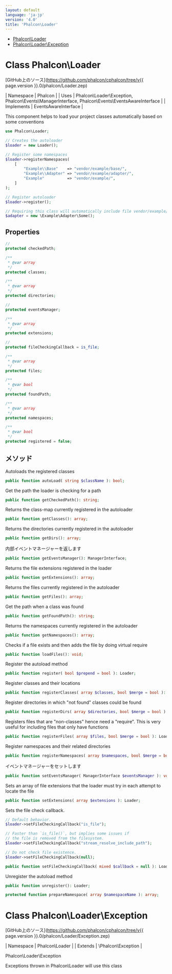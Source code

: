 ```yaml
---
layout: default
language: 'ja-jp'
version: '4.0'
title: 'Phalcon\Loader'
---
```


* [Phalcon\Loader](#loader)
* [Phalcon\Loader\Exception](#loader-exception)

<h1 id="loader">Class Phalcon\Loader</h1>

[GitHub上のソース](https://github.com/phalcon/cphalcon/tree/v{{ page.version }}.0/phalcon/Loader.zep)

| Namespace | Phalcon | | Uses | Phalcon\Loader\Exception, Phalcon\Events\ManagerInterface, Phalcon\Events\EventsAwareInterface | | Implements | EventsAwareInterface |

This component helps to load your project classes automatically based on some conventions

```php
use Phalcon\Loader;

// Creates the autoloader
$loader = new Loader();

// Register some namespaces
$loader->registerNamespaces(
    [
        "Example\\Base"    => "vendor/example/base/",
        "Example\\Adapter" => "vendor/example/adapter/",
        "Example"          => "vendor/example/",
    ]
);

// Register autoloader
$loader->register();

// Requiring this class will automatically include file vendor/example/adapter/Some.php
$adapter = new \Example\Adapter\Some();
```

## Properties

```php
//
protected checkedPath;

/**
 * @var array
 */
protected classes;

/**
 * @var array
 */
protected directories;

//
protected eventsManager;

/**
 * @var array
 */
protected extensions;

//
protected fileCheckingCallback = is_file;

/**
 * @var array
 */
protected files;

/**
 * @var bool
 */
protected foundPath;

/**
 * @var array
 */
protected namespaces;

/**
 * @var bool
 */
protected registered = false;

```

## メソッド

Autoloads the registered classes

```php
public function autoLoad( string $className ): bool;
```

Get the path the loader is checking for a path

```php
public function getCheckedPath(): string;
```

Returns the class-map currently registered in the autoloader

```php
public function getClasses(): array;
```

Returns the directories currently registered in the autoloader

```php
public function getDirs(): array;
```

内部イベントマネージャーを返します

```php
public function getEventsManager(): ManagerInterface;
```

Returns the file extensions registered in the loader

```php
public function getExtensions(): array;
```

Returns the files currently registered in the autoloader

```php
public function getFiles(): array;
```

Get the path when a class was found

```php
public function getFoundPath(): string;
```

Returns the namespaces currently registered in the autoloader

```php
public function getNamespaces(): array;
```

Checks if a file exists and then adds the file by doing virtual require

```php
public function loadFiles(): void;
```

Register the autoload method

```php
public function register( bool $prepend = bool ): Loader;
```

Register classes and their locations

```php
public function registerClasses( array $classes, bool $merge = bool ): Loader;
```

Register directories in which "not found" classes could be found

```php
public function registerDirs( array $directories, bool $merge = bool ): Loader;
```

Registers files that are "non-classes" hence need a "require". This is very useful for including files that only have functions

```php
public function registerFiles( array $files, bool $merge = bool ): Loader;
```

Register namespaces and their related directories

```php
public function registerNamespaces( array $namespaces, bool $merge = bool ): Loader;
```

イベントマネージャーをセットします

```php
public function setEventsManager( ManagerInterface $eventsManager ): void;
```

Sets an array of file extensions that the loader must try in each attempt to locate the file

```php
public function setExtensions( array $extensions ): Loader;
```

Sets the file check callback.

```php
// Default behavior.
$loader->setFileCheckingCallback("is_file");

// Faster than `is_file()`, but implies some issues if
// the file is removed from the filesystem.
$loader->setFileCheckingCallback("stream_resolve_include_path");

// Do not check file existence.
$loader->setFileCheckingCallback(null);
```

```php
public function setFileCheckingCallback( mixed $callback = null ): Loader;
```

Unregister the autoload method

```php
public function unregister(): Loader;
```

```php
protected function prepareNamespace( array $namespaceName ): array;
```

<h1 id="loader-exception">Class Phalcon\Loader\Exception</h1>

[GitHub上のソース](https://github.com/phalcon/cphalcon/tree/v{{ page.version }}.0/phalcon/Loader/Exception.zep)

| Namespace | Phalcon\Loader | | Extends | \Phalcon\Exception |

Phalcon\Loader\Exception

Exceptions thrown in Phalcon\Loader will use this class